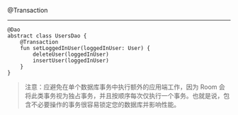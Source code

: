 @Transaction

---

```
@Dao
abstract class UsersDao {
    @Transaction
    fun setLoggedInUser(loggedInUser: User) {
        deleteUser(loggedInUser)
        insertUser(loggedInUser)
    }
}
```

> 注意：应避免在单个数据库事务中执行额外的应用端工作，因为 Room 会将此类事务视为独占事务，并且按顺序每次仅执行一个事务。也就是说，包含不必要操作的事务很容易锁定您的数据库并影响性能。
